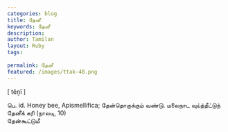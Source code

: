 ```yaml
---
categories: blog
title: தேனீ
keywords: தேனீ
description: 
author: Tamilan
layout: Ruby
tags: 
 
permalink: தேனீ
featured: /images/ttak-48.png
---
```

  
[ tēṉī ]  
  
பெ. id. Honey bee, Apismellifica; தேன்தொகுக்கும் வண்டு. மலைநாட வுய்த்தீட்டுந் தேனீக் கரி (நாலடி, 10)  
தேன்கூட்டுமீ